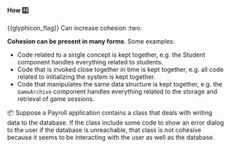 <div id="title">

#### How :two:

<span id="prereqs"><dynamic-panel src="../what/unit-inElsewhere-asFlat.md" boilerplate header="%%{{glyphicon_education}} Design → Design Fundamentals → Cohesion →
What%%" /></span>

</div>
<span id="outcomes">{{glyphicon_flag}} Can increase cohesion :two:</span>

<div id="body">

**Cohesion can be present in many forms**. Some examples:
* Code related to a single concept is kept together, e.g. the Student component handles everything related to students.
* Code that is invoked close together in time is kept together, e.g. all code related to initializing the system is kept together.
* Code that manipulates the same data structure is kept together, e.g. the `GameArchive` component handles everything related to the storage and retrieval of game sessions.

<tip-box>

:package:  Suppose a Payroll application contains a class that deals with writing data to the database. If the class include some code to show an error dialog to the user if the database is unreachable, that class is not cohesive because it seems to be interacting with the user as well as the database.

</tip-box>

</div>

<div id="extras">
  <include src="exercises.md" />
</div>